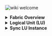 ![wiki welcome](https://user-images.githubusercontent.com/61159307/80379019-31392a00-88a6-11ea-914b-917247887b20.png)

<details>
<summary markdown="span"><strong>Fabric Overview<strong></summary>
<ul>
        <li><a href="https://github.com/k2view-academy/K2View-Academy/wiki/What-is-Fabric%3F">What is Fabric?</a></li>
        <li><a href="https://github.com/k2view-academy/K2View-Academy/wiki/Fabric-Glossary">Fabric Glossary</a></li>
</ul>
</details>

<details>
<summary markdown="span"><strong>Logical Unit (LU)<strong></summary>
<ul>
      <li><a href="https://github.com/k2view-academy/K2View-Academy/wiki/Logical-Units-Overview">LU Overview</a></li>
      <li><a href="https://github.com/k2view-academy/K2View-Academy/wiki/Create-a-Logical-Unit-Overview">Create a Logical Unit</li>
<li><a href="https://github.com/k2view-academy/K2View-Academy/wiki/Logical-Unit-Schema-Window">LU Schema Window</li>
<li><a href="https://github.com/k2view-academy/K2View-Academy/wiki/Logical-Unit-(LU)-Properties">LU Properties</a></li>
<li><a href="https://github.com/k2view-academy/K2View-Academy/wiki/Creating-a-New-Logical-Unit-(LU)-Object">Create New LU Object</a></li>
<li><a href="https://github.com/k2view-academy/K2View-Academy/wiki/Auto-Discovery-Wizard">Auto Discovery Wizard</a></li>
<li><a href="https://github.com/k2view-academy/K2View-Academy/wiki/Using-Auto-Discovery-to-Build-or-Update-an-LU-Schema">Auto Discovery - Build or Update LU Schema</a></li>
<li><a href="https://github.com/k2view-academy/K2View-Academy/wiki/LU-Schema---Defining-the-Root-Table-and-Instances-ID-Column">Set Root Table and Instance ID Column</a></li>
<li><a href="https://github.com/k2view-academy/K2View-Academy/wiki/Adding-a-Table-to-the-LU-Schema">Add a Table to a Schema</a></li>
<li><a href="https://github.com/k2view-academy/K2View-Academy/wiki/LU-Schema---Deleting-a-Table-from-the-LU-Schema">Delete a Table from a Schema</a></li>
<li><a href="https://github.com/k2view-academy/K2View-Academy/wiki/Edit-Schema---Adding-or-Deleting-Table-Population">Add/Delete Population from LU Schema</a></li>
<li><a href="https://github.com/k2view-academy/K2View-Academy/wiki/Building-an-LU-Hierarchy---Linking-Table-Populations">LU Hierarchy and Linking Table Populations</a></li>
<li><a href="https://github.com/k2view-academy/K2View-Academy/wiki/Edit-an-LU-Schema---Disable-and-Enable-Population">Disable/Enable Populations in the Schema</a></li>
<li><a href="https://github.com/k2view-academy/K2View-Academy/wiki/Edit-Enrichment-Order">Edit Enrichment Order</a></li>
<li><a href="https://github.com/k2view-academy/K2View-Academy/wiki/LU-Schema---Editing-References-Tab">Check Reference Tables</a></li>
<li><a href="https://github.com/k2view-academy/K2View-Academy/wiki/LU-Schema---Group-and-Ungroup-Tables">LU Schema: Group and Ungroup Tables</a></li>
<li><a href="https://github.com/k2view-academy/K2View-Academy/wiki/LU-Schema,-Changing-a-Root-Table">LU Schema: Change Root Table</a></li>
<li><a href="https://github.com/k2view-academy/K2View-Academy/wiki/LU-Schema-Refresh-Options">LU Schema: Refresh LU Options</a></li>
</ul>
</details>

<details>
<summary markdown="span"><strong>Sync LU Instance<strong></summary>
<ul>
  
<li><a href="https://github.com/k2view-academy/K2View-Academy/wiki/Sync-of-a-Logical-Unit-Instance---Overview">Sync LUI Overview</a></li>
<li><a href="https://github.com/k2view-academy/K2View-Academy/wiki/Sync-Modes">Sync Modes</li>
<li><a href="https://github.com/k2view-academy/K2View-Academy/wiki/Sync---Ignore-Source-Exception">Sync- Ignore Source Exception</li>
<li><a href="https://github.com/k2view-academy/K2View-Academy/wiki/Sync-Methods">Sync Methods</a></li>
<li><a href="https://github.com/k2view-academy/K2View-Academy/wiki/Sync--Decision-Functions">Sync – Decision Functions</a></li>
<li><a href="https://github.com/k2view-academy/K2View-Academy/wiki/Decision-Function-Checks-and-Considerations-Table">Sync Decision Functions Recommendations</a></li>
<li><a href="https://github.com/k2view-academy/K2View-Academy/wiki/Sync-Method--Levels">Sync Levels</a></li>
<li><a href="https://github.com/k2view-academy/K2View-Academy/wiki/Sync-Timeout">Sync Timeout</a></li>
<li><a href="https://github.com/k2view-academy/K2View-Academy/wiki/Skip-Sync">Skip Sync</a></li>
<li><a href="https://github.com/k2view-academy/K2View-Academy/wiki/Sync-Behavior---Summary-Table">Sync Behavior Summary</a></li>

</ul>
</details>




